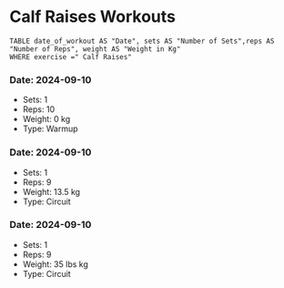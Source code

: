 # Calf Raises Workouts

```dataview 
TABLE date_of_workout AS "Date", sets AS "Number of Sets",reps AS "Number of Reps", weight AS "Weight in Kg" 
WHERE exercise =" Calf Raises"
```
### Date: 2024-09-10
- Sets: 1
- Reps: 10
- Weight: 0 kg
- Type: Warmup

### Date: 2024-09-10
- Sets: 1
- Reps: 9
- Weight: 13.5 kg
- Type: Circuit

### Date: 2024-09-10
- Sets: 1
- Reps: 9
- Weight: 35 lbs kg
- Type: Circuit


